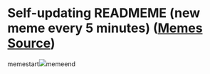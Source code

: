 # Self-updating READMEME (new meme every 5 minutes) ([Memes Source](https://bramses.notion.site/a49c1e962b7646879176ac3b327b6533?v=4d1eda54b170483cb03a40f257231764))

memestart![](https://www.notion.so/image/https%3A%2F%2Fs3-us-west-2.amazonaws.com%2Fsecure.notion-static.com%2F8ea3d926-9c29-4774-8377-d2a615ab40e8%2F6E7DC14D-E376-4C56-8CAD-17352F15D296.png?table=block&id=6dd6c25a-fb02-418f-9cb5-f8906c121cc6&cache=v2)memeend
